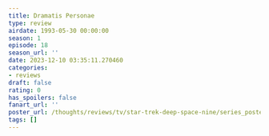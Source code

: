 ```yaml
---
title: Dramatis Personae
type: review
airdate: 1993-05-30 00:00:00
season: 1
episode: 18
season_url: ''
date: 2023-12-10 03:35:11.270460
categories:
- reviews
draft: false
rating: 0
has_spoilers: false
fanart_url: ''
poster_url: /thoughts/reviews/tv/star-trek-deep-space-nine/series_poster.jpg
tags: []
---
```



